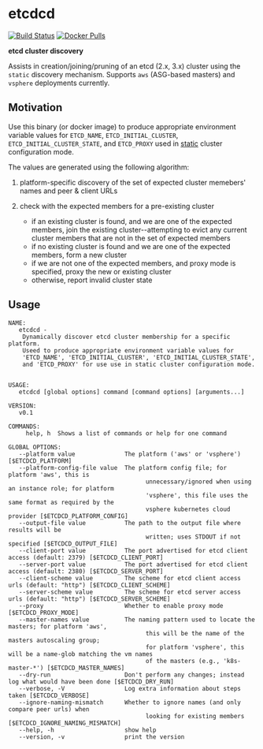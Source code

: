 etcdcd
==============

[![Build Status](https://travis-ci.org/matt-deboer/etcdcd.svg?branch=master)](https://travis-ci.org/matt-deboer/etcdcd)
[![Docker Pulls](https://img.shields.io/docker/pulls/mattdeboer/etcdcd.svg)](https://hub.docker.com/r/mattdeboer/etcdcd/)

**etcd cluster discovery**

Assists in creation/joining/pruning of an etcd (2.x, 3.x) cluster using the `static` discovery mechanism. 
Supports `aws` (ASG-based masters) and `vsphere` deployments currently.


## Motivation

Use this binary (or docker image) to produce appropriate environment variable values for
`ETCD_NAME`, `ETCD_INITIAL_CLUSTER`, `ETCD_INITIAL_CLUSTER_STATE`, and `ETCD_PROXY` used in [static](https://coreos.com/etcd/docs/latest/op-guide/clustering.html#static) cluster configuration mode.

The values are generated using the following algorithm:

1. platform-specific discovery of the set of expected cluster memebers' names and peer & client URLs
1. check with the expected members for a pre-existing cluster

    - if an existing cluster is found, and we are one of the expected members, join the existing cluster--attempting to
      evict any current cluster members that are not in the set of expected members
    - if no existing cluster is found and we are one of the expected members, form a new cluster
    - if we are not one of the expected members, and proxy mode is specified, proxy the new or existing cluster
    - otherwise, report invalid cluster state 

## Usage

```
NAME:
   etcdcd -
    Dynamically discover etcd cluster membership for a specific platform.
    Useed to produce appropriate environment variable values for
    'ETCD_NAME', 'ETCD_INITIAL_CLUSTER', 'ETCD_INITIAL_CLUSTER_STATE',
    and 'ETCD_PROXY' for use use in static cluster configuration mode.


USAGE:
   etcdcd [global options] command [command options] [arguments...]

VERSION:
   v0.1

COMMANDS:
     help, h  Shows a list of commands or help for one command

GLOBAL OPTIONS:
   --platform value              The platform ('aws' or 'vsphere') [$ETCDCD_PLATFORM]
   --platform-config-file value  The platform config file; for platform 'aws', this is
                                       unnecessary/ignored when using an instance role; for platform
                                       'vsphere', this file uses the same format as required by the
                                       vsphere kubernetes cloud provider [$ETCDCD_PLATFORM_CONFIG]
   --output-file value           The path to the output file where results will be
                                       written; uses STDOUT if not specified [$ETCDCD_OUTPUT_FILE]
   --client-port value           The port advertised for etcd client access (default: 2379) [$ETCDCD_CLIENT_PORT]
   --server-port value           The port advertised for etcd client access (default: 2380) [$ETCDCD_SERVER_PORT]
   --client-scheme value         The scheme for etcd client access urls (default: "http") [$ETCDCD_CLIENT_SCHEME]
   --server-scheme value         The scheme for etcd server access urls (default: "http") [$ETCDCD_SERVER_SCHEME]
   --proxy                       Whether to enable proxy mode [$ETCDCD_PROXY_MODE]
   --master-names value          The naming pattern used to locate the masters; for platform 'aws',
                                       this will be the name of the masters autoscaling group;
                                       for platform 'vsphere', this will be a name-glob matching the vm names
                                       of the masters (e.g., 'k8s-master-*') [$ETCDCD_MASTER_NAMES]
   --dry-run                     Don't perform any changes; instead log what would have been done [$ETCDCD_DRY_RUN]
   --verbose, -V                 Log extra information about steps taken [$ETCDCD_VERBOSE]
   --ignore-naming-mismatch      Whether to ignore names (and only compare peer urls) when
                                       looking for existing members [$ETCDCD_IGNORE_NAMING_MISMATCH]
   --help, -h                    show help
   --version, -v                 print the version
```
